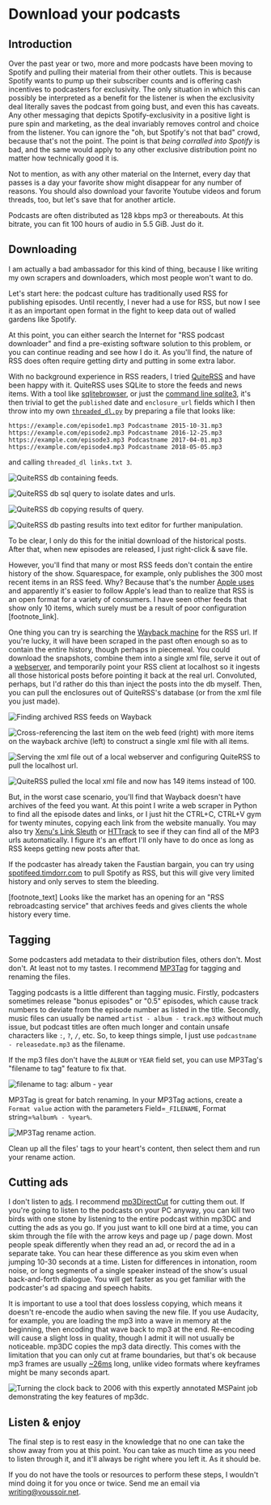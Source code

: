 Download your podcasts
======================

## Introduction

Over the past year or two, more and more podcasts have been moving to Spotify and pulling their material from their other outlets. This is because Spotify wants to pump up their subscriber counts and is offering cash incentives to podcasters for exclusivity. The only situation in which this can possibly be interpreted as a benefit for the listener is when the exclusivity deal literally saves the podcast from going bust, and even this has caveats. Any other messaging that depicts Spotify-exclusivity in a positive light is pure spin and marketing, as the deal invariably removes control and choice from the listener. You can ignore the "oh, but Spotify's not that bad" crowd, because that's not the point. The point is that *being corralled into Spotify* is bad, and the same would apply to any other exclusive distribution point no matter how technically good it is.

Not to mention, as with any other material on the Internet, every day that passes is a day your favorite show might disappear for any number of reasons. You should also download your favorite Youtube videos and forum threads, too, but let's save that for another article.

Podcasts are often distributed as 128 kbps mp3 or thereabouts. At this bitrate, you can fit 100 hours of audio in 5.5 GiB. Just do it.

## Downloading

I am actually a bad ambassador for this kind of thing, because I like writing my own scrapers and downloaders, which most people won't want to do.

Let's start here: the podcast culture has traditionally used RSS for publishing episodes. Until recently, I never had a use for RSS, but now I see it as an important open format in the fight to keep data out of walled gardens like Spotify.

At this point, you can either search the Internet for "RSS podcast downloader" and find a pre-existing software solution to this problem, or you can continue reading and see how I do it. As you'll find, the nature of RSS does often require getting dirty and putting in some extra labor.

With no background experience in RSS readers, I tried [QuiteRSS](https://quiterss.org/) and have been happy with it. QuiteRSS uses SQLite to store the feeds and news items. With a tool like [sqlitebrowser](https://github.com/sqlitebrowser/sqlitebrowser/releases), or just the [command line sqlite3](https://www.sqlite.org/download.html), it's then trivial to get the `published` date and `enclosure_url` fields which I then throw into my own [`threaded_dl.py`](https://github.com/voussoir/cmd/blob/master/threaded_dl.py) by preparing a file that looks like:

```
https://example.com/episode1.mp3 Podcastname 2015-10-31.mp3
https://example.com/episode2.mp3 Podcastname 2016-12-25.mp3
https://example.com/episode3.mp3 Podcastname 2017-04-01.mp3
https://example.com/episode4.mp3 Podcastname 2018-05-05.mp3
```

and calling `threaded_dl links.txt 3`.

![](quiterss_feeds_db1.png "QuiteRSS db containing feeds.")

![](quiterss_feeds_db2.png "QuiteRSS db sql query to isolate dates and urls.")

![](quiterss_feeds_db3.png "QuiteRSS db copying results of query.")

![](quiterss_feeds_db4.png "QuiteRSS db pasting results into text editor for further manipulation.")

To be clear, I only do this for the initial download of the historical posts. After that, when new episodes are released, I just right-click & save file.

However, you'll find that many or most RSS feeds don't contain the entire history of the show. Squarespace, for example, only publishes the 300 most recent items in an RSS feed. Why? Because that's the number [Apple uses](https://support.squarespace.com/hc/en-us/articles/205814338-Podcasting-with-Squarespace-overview#:~:text=Squarespace%20podcast%20feeds%20display%20up,episodes%20that%20Apple%20Podcasts%20supports.) and apparently it's easier to follow Apple's lead than to realize that RSS is an open format for a variety of consumers. I have seen other feeds that show only 10 items, which surely must be a result of poor configuration [footnote_link].

One thing you can try is searching the [Wayback machine](https://web.archive.org/) for the RSS url. If you're lucky, it will have been scraped in the past often enough so as to contain the entire history, though perhaps in piecemeal. You could download the snapshots, combine them into a single xml file, serve it out of a [webserver](https://github.com/voussoir/else/tree/master/SimpleServer), and temporarily point your RSS client at localhost so it ingests all those historical posts before pointing it back at the real url. Convoluted, perhaps, but I'd rather do this than inject the posts into the db myself. Then, you can pull the enclosures out of QuiteRSS's database (or from the xml file you just made).

![](wayback_archives.png "Finding archived RSS feeds on Wayback")

![](wayback_crossreference.png "Cross-referencing the last item on the web feed (right) with more items on the wayback archive (left) to construct a single xml file with all items.")

![](wayback_timetravel1.png "Serving the xml file out of a local webserver and configuring QuiteRSS to pull the localhost url.")

![](wayback_timetravel2.png "QuiteRSS pulled the local xml file and now has 149 items instead of 100.")

But, in the worst case scenario, you'll find that Wayback doesn't have archives of the feed you want. At this point I write a web scraper in Python to find all the episode dates and links, or I just hit the CTRL+C, CTRL+V gym for twenty minutes, copying each link from the website manually. You may also try [Xenu's Link Sleuth](http://home.snafu.de/tilman/xenulink.html) or [HTTrack](https://www.httrack.com/) to see if they can find all of the MP3 urls automatically. I figure it's an effort I'll only have to do once as long as RSS keeps getting new posts after that.

If the podcaster has already taken the Faustian bargain, you can try using [spotifeed.timdorr.com](https://spotifeed.timdorr.com/) to pull Spotify as RSS, but this will give very limited history and only serves to stem the bleeding.

[footnote_text] Looks like the market has an opening for an "RSS rebroadcasting service" that archives feeds and gives clients the whole history every time.

## Tagging

Some podcasters add metadata to their distribution files, others don't. Most don't. At least not to my tastes. I recommend [MP3Tag](https://mp3tag.de/en/) for tagging and renaming the files.

Tagging podcasts is a little different than tagging music. Firstly, podcasters sometimes release "bonus episodes" or "0.5" episodes, which cause track numbers to deviate from the episode number as listed in the title. Secondly, music files can usually be named `artist - album - track.mp3` without much issue, but podcast titles are often much longer and contain unsafe characters like `:`, `?`, `/`, etc. So, to keep things simple, I just use `podcastname - releasedate.mp3` as the filename.

If the mp3 files don't have the `ALBUM` or `YEAR` field set, you can use MP3Tag's "filename to tag" feature to fix that.

![](filename_to_tag.png "filename to tag: album - year")

MP3Tag is great for batch renaming. In your MP3Tag actions, create a `Format value` action with the parameters Field=`_FILENAME`, Format string=`%album% - %year%`.

![](mp3tag_rename_action.png "MP3Tag rename action.")

Clean up all the files' tags to your heart's content, then select them and run your rename action.

## Cutting ads

I don't listen to [ads](/writing/advertixing). I recommend [mp3DirectCut](https://mpesch3.de/) for cutting them out. If you're going to listen to the podcasts on your PC anyway, you can kill two birds with one stone by listening to the entire podcast within mp3DC and cutting the ads as you go. If you just want to kill one bird at a time, you can skim through the file with the arrow keys and page up / page down. Most people speak differently when they read an ad, or record the ad in a separate take. You can hear these difference as you skim even when jumping 10-30 seconds at a time. Listen for differences in intonation, room noise, or long segments of a single speaker instead of the show's usual back-and-forth dialogue. You will get faster as you get familiar with the podcaster's ad spacing and speech habits.

It is important to use a tool that does lossless copying, which means it doesn't re-encode the audio when saving the new file. If you use Audacity, for example, you are loading the mp3 into a wave in memory at the beginning, then encoding that wave back to mp3 at the end. Re-encoding will cause a slight loss in quality, though I admit it will not usually be noticeable. mp3DC copies the mp3 data directly. This comes with the limitation that you can only cut at frame boundaries, but that's ok because mp3 frames are usually [~26ms](https://stackoverflow.com/a/12650386) long, unlike video formats where keyframes might be many seconds apart.

![](mp3dc_demo.png "Turning the clock back to 2006 with this expertly annotated MSPaint job demonstrating the key features of mp3dc.")

## Listen & enjoy

The final step is to rest easy in the knowledge that no one can take the show away from you at this point. You can take as much time as you need to listen through it, and it'll always be right where you left it. As it should be.

If you do not have the tools or resources to perform these steps, I wouldn't mind doing it for you once or twice. Send me an email via writing@voussoir.net.
